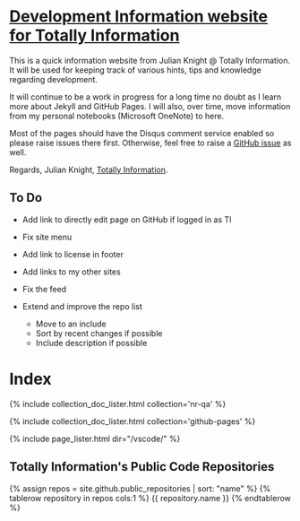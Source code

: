 # [Development Information website for Totally Information](https://totallyinformation.github.io)

This is a quick information website from Julian Knight @ Totally Information.
It will be used for keeping track of various hints, tips and knowledge regarding development.

It will continue to be a work in progress for a long time no doubt as I learn more about Jekyll and
GitHub Pages. I will also, over time, move information from my personal notebooks (Microsoft OneNote)
to here.

Most of the pages should have the Disqus comment service enabled so please raise issues there first.
Otherwise, feel free to raise a [GitHub issue](https://github.com/TotallyInformation/TotallyInformation.github.io/issues) as well.

Regards, Julian Knight, [Totally Information](https://www.totallyinformation.com).

## To Do

- Add link to directly edit page on GitHub if logged in as TI
- Fix site menu
- Add link to license in footer
- Add links to my other sites
- Fix the feed
- Extend and improve the repo list

  * Move to an include
  * Sort by recent changes if possible
  * Include description if possible

# Index

{% include collection_doc_lister.html collection='nr-qa' %}

{% include collection_doc_lister.html collection='github-pages' %}

{% include page_lister.html dir="/vscode/" %}

## Totally Information's Public Code Repositories

<table>
    {% assign repos =  site.github.public_repositories | sort: "name" %}
    {% tablerow repository in repos cols:1 %}
        <a hre="{{ repository.html_url }}">{{ repository.name }}</a>
    {% endtablerow %}
</table>

